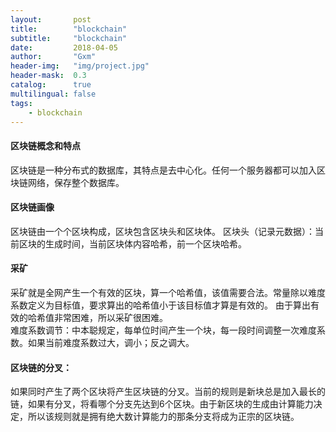 ```yaml
---
layout:       post
title:        "blockchain"
subtitle:     "blockchain"
date:         2018-04-05
author:       "Gxm"
header-img:   "img/project.jpg"
header-mask:  0.3
catalog:      true
multilingual: false
tags:
    - blockchain
---
```


#### 区块链概念和特点
区块链是一种分布式的数据库，其特点是去中心化。任何一个服务器都可以加入区块链网络，保存整个数据库。
#### 区块链画像
区块链由一个个区块构成，区块包含区块头和区块体。
区块头（记录元数据）：当前区块的生成时间，当前区块体内容哈希，前一个区块哈希。
#### 采矿
采矿就是全网产生一个有效的区块，算一个哈希值，该值需要合法。常量除以难度系数定义为目标值，要求算出的哈希值小于该目标值才算是有效的。
由于算出有效的哈希值非常困难，所以采矿很困难。    
难度系数调节：中本聪规定，每单位时间产生一个块，每一段时间调整一次难度系数。如果当前难度系数过大，调小；反之调大。
#### 区块链的分叉：
如果同时产生了两个区块将产生区块链的分叉。当前的规则是新块总是加入最长的链，如果有分叉，将看哪个分支先达到6个区块。由于新区块的生成由计算能力决定，所以该规则就是拥有绝大数计算能力的那条分支将成为正宗的区块链。